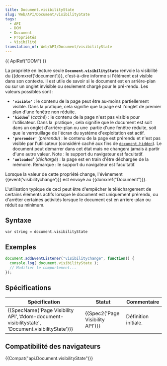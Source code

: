 ```yaml
---
title: Document.visibilityState
slug: Web/API/Document/visibilityState
tags:
  - API
  - DOM
  - Document
  - Propriétés
  - Visibilité
translation_of: Web/API/Document/visibilityState
---
```

{{ ApiRef("DOM") }}

La propriété en lecture seule **`Document.visibilityState`** renvoie la visibilité du {{domxref('document')}}, c'est-à-dire informe si l'élément est visible dans son contexte. Il est utile de savoir si le document est en arrière-plan ou sur un onglet invisible ou seulement chargé pour le pré-rendu. Les valeurs possibles sont :

- **`'visible'`** : le contenu de la page peut être au-moins partiellement visible. Dans la pratique, cela signifie que la page est l'onglet de premier plan d'une fenêtre non réduite.
- **`'hidden`'** (_caché_) : le contenu de la page n'est pas visible pour l'utilisateur. Dans la  pratique , cela signifie que le document est soit dans un onglet d'arrière-plan ou une  partie d'une fenêtre réduite, soit que le verrouillage de l'écran du système d'exploitation est actif.
- **`'prerender'`** (_prérendu_) : le contenu de la page est prérendu et n'est pas visible par l'utilisateur (considéré caché aux fins de [`document.hidden`](/en-US/docs/Web/API/Document/hidden)). Le document peut démarrer dans cet état mais ne changera jamais à partir d'une autre valeur. Note : le support du navigateur est facultatif.
- **`'unloaded`'** (_déchargé_) : la page est en train d'être déchargée de la mémoire. Remarque : le support du navigateur est facultatif.

Lorsque la valeur de cette propriété change, l'évènement {{event('visibilitychange')}} est envoyé au {{domxref("Document")}}.

L'utilisation typique de ceci peut être d'empêcher le téléchargement de certains éléments actifs lorsque le document est uniquement prérendu, ou d'arrêter certaines activités lorsque le document est en arrière-plan ou réduit au minimum.

## Syntaxe

    var string = document.visibilityState

## Exemples

```js
document.addEventListener("visibilitychange", function() {
  console.log( document.visibilityState );
  // Modifier le comportement...
});
```

## Spécifications

| Spécification                                                                                                                    | Statut                                       | Commentaire          |
| -------------------------------------------------------------------------------------------------------------------------------- | -------------------------------------------- | -------------------- |
| {{SpecName('Page Visibility API','#dom-document-visibilitystate', 'Document.visibilityState')}} | {{Spec2('Page Visibility API')}} | Définition initiale. |

## Compatibilité des navigateurs

{{Compat("api.Document.visibilityState")}}
